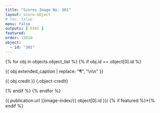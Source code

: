 ```yaml
---
title: "Scores Image No. 301"
layout: score-object
# toc: false
menu: false
outputs: [ html ]
featured: 
order: 13010
object:
  - id: "301"
---
```


{% for obj in objects.object_list %}
{% if obj.id == object[0].id %}

{{ obj.extended_caption | replace: "¶", "\n\n" }}

{{ obj.credit }} {.object-credit}

{% endif %}
{% endfor %}

<div class="object-credit object-url is-print-only">

{{ publication.url }}image-index/{{ object[0].id }}/ {% if featured %}*{% endif %}

</div>
